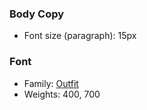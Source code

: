 
### Body Copy

- Font size (paragraph): 15px

### Font

- Family: [Outfit](https://fonts.google.com/specimen/Outfit)
- Weights: 400, 700
